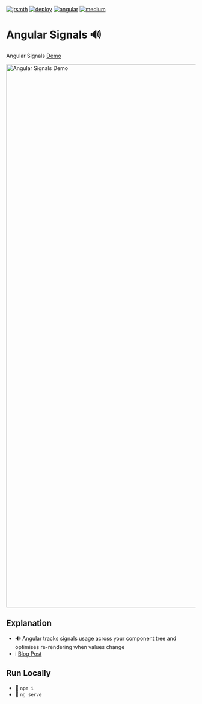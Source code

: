 [![jrsmth](https://img.shields.io/badge/GitHub-jrsmth-181717.svg?style=flat&logo=github)](https://github.com/jrsmth/)
[![deploy](https://github.com/jrsmth/angular-signals/actions/workflows/main.yaml/badge.svg)](https://github.com/jrsmth/angular-signals/actions/workflows/main.yaml)
[![angular](https://img.shields.io/badge/Angular%20-17%20-blue.svg?style=flat&logo=angular&logoColor=white)](https://angular.dev/)
[![medium](https://img.shields.io/badge/Medium%20-4_min%20-orange.svg?style=flat&logo=medium&logoColor=white)](https://jrsm1th.medium.com/an-overview-of-angular-signals-ac1fac3e1719)

# Angular Signals 🔊
Angular Signals [Demo](https://jrsmth.github.io/angular-signals/)

<img width="1440" alt="Angular Signals Demo" src="https://github.com/jrsmth/angular-signals/assets/34093915/5adc0959-6a07-451d-a36b-887f99dabc3c">

## Explanation
- 🔊  Angular tracks signals usage across your component tree and optimises re-rendering when values change 
- ℹ️  [Blog Post](https://jrsm1th.medium.com/an-overview-of-angular-signals-ac1fac3e1719)

## Run Locally
- 🔧  `npm i`
- 🚀  `ng serve`
